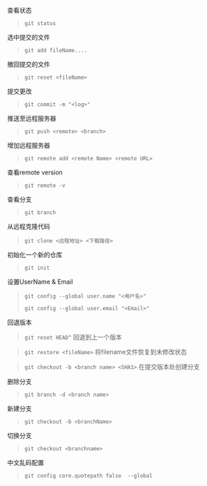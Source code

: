 查看状态

> `git status`

选中提交的文件

> `git add fileName....`

撤回提交的文件

>`git reset <fileName>`

提交更改

> `git commit -m "<log>"`

推送至远程服务器

> `git push <remote> <branch>`

增加远程服务器

> `git remote add <remote Name> <remote URL>`

查看remote version

> `git remote -v`

查看分支

> `git branch`

从远程克隆代码

> `git clone <远程地址> <下载路径>`

初始化一个新的仓库

> `git init`

设置UserName & Email

> `git config --global user.name "<用户名>"`
>
> `git config --global user.email "<Email>"`

回退版本
> `git reset HEAD^`  回退到上一个版本

> `git restore <fileName>` 将filename文件恢复到未修改状态

> `git checkout -b <branch name> <SHA1>` 在提交版本<SHA1>处创建分支

删除分支
> `git branch -d <branch name>`

新建分支
> `git checkout -b <branchName>`

切换分支
> `git checkout <branchname>`

中文乱码配置

> `git config core.quotepath false  --global`